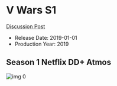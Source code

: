 # V Wars S1

[Discussion Post](https://www.avsforum.com/threads/bass-eq-for-filtered-movies.2995212/post-58969582)

* Release Date: 2019-01-01
* Production Year: 2019

## Season 1 Netflix DD+ Atmos

![img 0](https://i.imgur.com/Nl4VqWX.jpg)

